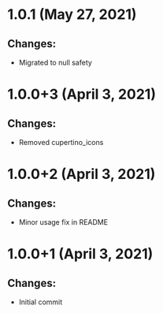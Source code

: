 # 1.0.1 (May 27, 2021)
## Changes:
- Migrated to null safety

# 1.0.0+3 (April 3, 2021)
## Changes:
- Removed cupertino_icons

# 1.0.0+2 (April 3, 2021)
## Changes:
- Minor usage fix in README

# 1.0.0+1 (April 3, 2021)
## Changes:
- Initial commit
